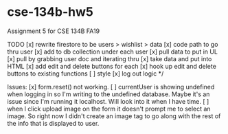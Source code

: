# cse-134b-hw5
Assignment 5 for CSE 134B FA19


TODO
[x] rewrite firestore to be users > wishlist > data 
[x] code path to go thru user
[x] add to db collection under each user
[x] pull data to put in UL 
[x] pull by grabbing user doc and iterating thru 
[x] take data and put into HTML
[x] add edit and delete buttons for each
[x] hook up edit and delete buttons to existing functions
[ ] style
[x] log out logic
 */ 

 Issues:
 [x] form.reset() not working.
 [ ] currentUser is showing undefined when logging in so I'm writing to the undefined database. Maybe it's an issue since I'm running it localhost. Will look into it when I have time.
 [ ] when I click upload image on the form it doesn't prompt me to select an image. So right now I didn't create an image tag to go along with the rest of the info that is displayed to user.
